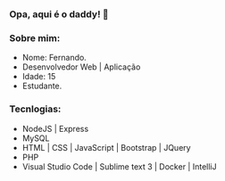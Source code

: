 ### Opa, aqui é o daddy! 👋

<!--
**blackin22/blackin22** is a ✨ _special_ ✨ repository because its `README.md` (this file) appears on your GitHub profile.
-->
### Sobre mim:
- Nome: Fernando.
- Desenvolvedor Web | Aplicação
- Idade: 15
- Estudante.

### Tecnlogias:
-  NodeJS | Express
-  MySQL
-  HTML | CSS | JavaScript | Bootstrap | JQuery
-  PHP
-  Visual Studio Code | Sublime text 3 | Docker | IntelliJ

